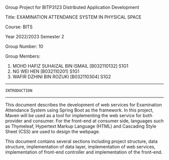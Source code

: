 Group Project for BITP3123 Distributed Application Development

Title: EXAMINATION ATTENDANCE SYSTEM IN PHYSICAL SPACE

Course: BITS

Year 2022/2023 Semester 2

Group Number: 10

Group Members:
1. MOHD HAFIZ SUHAIZAL BIN ISMAIL [B032110132] S1G1
2. NG WEI HEN [B032110201] S1G1
3. WAFIR DZHINI BIN ROZUKI [B032110304] S1G2

*********************
    INTRODUCTION
*********************

This document describes the development of web services for Examination
Attendance System using Spring Boot as the framework. In this project, Maven
will be used as a tool for implementing the web service for both provider and
consumer. For the front-end at consumer side, languages such as Thymeleaf,
Hypertext Markup Language (HTML) and Cascading Style Sheet (CSS) are used
to design the webpage.

This document contains several sections including project structure, data
structure, implementation of data layer, implementation of web services,
implementation of front-end controller and implementation of the front-end.
